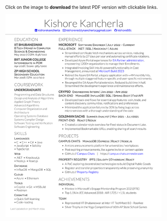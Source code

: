 Click on the image to **download** the latest PDF version with clickable links.

[![Download PDF](/Kishore_Kancherla_Resume.png)](https://raw.githubusercontent.com/kishore881/resume/refs/heads/main/Kishore_Kancherla_Resume.pdf)

